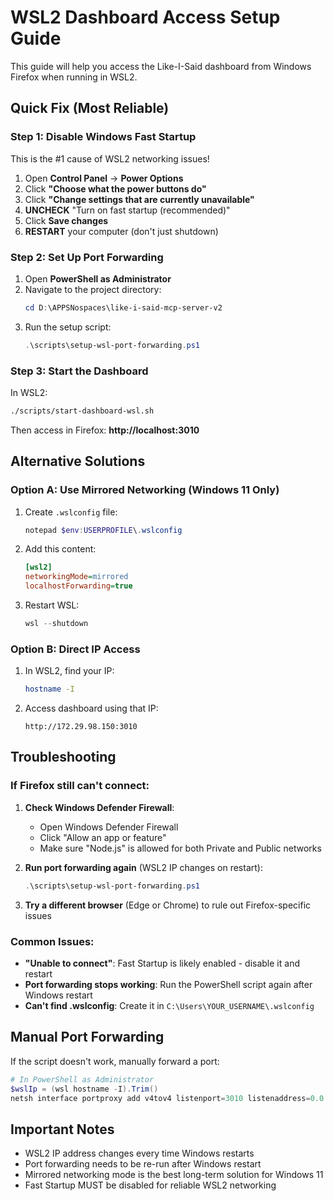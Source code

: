 # WSL2 Dashboard Access Setup Guide

This guide will help you access the Like-I-Said dashboard from Windows Firefox when running in WSL2.

## Quick Fix (Most Reliable)

### Step 1: Disable Windows Fast Startup
This is the #1 cause of WSL2 networking issues!

1. Open **Control Panel** → **Power Options**
2. Click **"Choose what the power buttons do"**
3. Click **"Change settings that are currently unavailable"**
4. **UNCHECK** "Turn on fast startup (recommended)"
5. Click **Save changes**
6. **RESTART** your computer (don't just shutdown)

### Step 2: Set Up Port Forwarding

1. Open **PowerShell as Administrator**
2. Navigate to the project directory:
   ```powershell
   cd D:\APPSNospaces\like-i-said-mcp-server-v2
   ```
3. Run the setup script:
   ```powershell
   .\scripts\setup-wsl-port-forwarding.ps1
   ```

### Step 3: Start the Dashboard

In WSL2:
```bash
./scripts/start-dashboard-wsl.sh
```

Then access in Firefox: **http://localhost:3010**

## Alternative Solutions

### Option A: Use Mirrored Networking (Windows 11 Only)

1. Create `.wslconfig` file:
   ```powershell
   notepad $env:USERPROFILE\.wslconfig
   ```

2. Add this content:
   ```ini
   [wsl2]
   networkingMode=mirrored
   localhostForwarding=true
   ```

3. Restart WSL:
   ```powershell
   wsl --shutdown
   ```

### Option B: Direct IP Access

1. In WSL2, find your IP:
   ```bash
   hostname -I
   ```

2. Access dashboard using that IP:
   ```
   http://172.29.98.150:3010
   ```

## Troubleshooting

### If Firefox still can't connect:

1. **Check Windows Defender Firewall**:
   - Open Windows Defender Firewall
   - Click "Allow an app or feature"
   - Make sure "Node.js" is allowed for both Private and Public networks

2. **Run port forwarding again** (WSL2 IP changes on restart):
   ```powershell
   .\scripts\setup-wsl-port-forwarding.ps1
   ```

3. **Try a different browser** (Edge or Chrome) to rule out Firefox-specific issues

### Common Issues:

- **"Unable to connect"**: Fast Startup is likely enabled - disable it and restart
- **Port forwarding stops working**: Run the PowerShell script again after Windows restart
- **Can't find .wslconfig**: Create it in `C:\Users\YOUR_USERNAME\.wslconfig`

## Manual Port Forwarding

If the script doesn't work, manually forward a port:

```powershell
# In PowerShell as Administrator
$wslIp = (wsl hostname -I).Trim()
netsh interface portproxy add v4tov4 listenport=3010 listenaddress=0.0.0.0 connectport=3010 connectaddress=$wslIp
```

## Important Notes

- WSL2 IP address changes every time Windows restarts
- Port forwarding needs to be re-run after Windows restart
- Mirrored networking mode is the best long-term solution for Windows 11
- Fast Startup MUST be disabled for reliable WSL2 networking